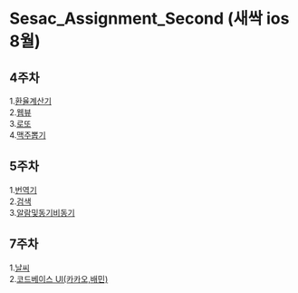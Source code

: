 # Sesac_Assignment_Second (새싹 ios 8월)

## 4주차
1.[환율계산기](https://github.com/WooseokJ/Sesac_Assignment_Second/blob/main/문법2.playground/Pages/환율계산기.xcplaygroundpage/Contents.swift)<br>
2.[웹뷰](https://github.com/WooseokJ/Sesac_Assignment_Second/tree/main/NetworkBasic/NetworkBasic/basic/web)<br>
3.[로또](https://github.com/WooseokJ/Sesac_Assignment_Second/tree/main/NetworkBasic/NetworkBasic/basic/lotto)<br>
4.[맥주뽑기](https://github.com/WooseokJ/Sesac_Assignment_Second/tree/main/NetworkBasic/NetworkBasic/basic/Beer)<br>
## 5주차 
1.[번역기](https://github.com/WooseokJ/Sesac_Assignment_Second/tree/main/NetworkBasic/NetworkBasic/basic/translate)<br>
2.[검색](https://github.com/WooseokJ/Sesac_Assignment_Second/tree/main/NetworkBasic/NetworkBasic/basic/Search)<br>
3.[알람및동기비동기](https://github.com/WooseokJ/Sesac_Assignment_Second/tree/main/NetworkBasic/NetworkBasic/basic/Location)<br>
## 7주차 
1.[날씨](https://github.com/WooseokJ/Sesac_Assignment_Second/tree/main/OPenWeatherMap/OPenWeatherMap)<br>
2.[코드베이스 UI(카카오,배민)](https://github.com/WooseokJ/Sesac_Assignment_Second/tree/main/SeSacWeek7Diary/SeSacWeek7Diary/Assignment)<br>
